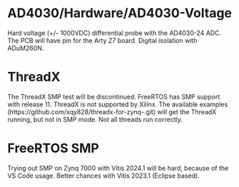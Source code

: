 <h1>AD4030/Hardware/AD4030-Voltage</h1>
<p></p>
Hard voltage (+/- 1000VDC) differential probe with the AD4030-24 ADC. The PCB will have pin for the Arty Z7 board. Digital isolation with ADuM260N.
<p></p>
<h1>ThreadX</h1>
<p></p>
The ThreadX SMP test will be discontinued. FreeRTOS has SMP support with release 11. ThreadX is not supported by Xilinx. The available examples (https://github.com/xqy828/threadx-for-zynq-.git) will get the ThreadX running, but not in SMP mode. Not all threads run correctly.   
<p></p>
<h1>FreeRTOS SMP</h1>
<p></p>
Trying out SMP on Zynq 7000 with Vitis 2024.1 will be hard, because of the VS Code usage. Better chances with Vitis 2023.1 (Eclipse based).
<p></p>